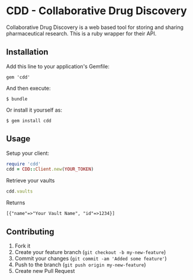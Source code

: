 # CDD - Collaborative Drug Discovery

Collaborative Drug Discovery is a web based tool for storing and sharing pharmaceutical research. This is a ruby wrapper for their API.

## Installation

Add this line to your application's Gemfile:

    gem 'cdd'

And then execute:

    $ bundle

Or install it yourself as:

    $ gem install cdd

## Usage

Setup your client:

```ruby
require 'cdd'
cdd = CDD::Client.new(YOUR_TOKEN)
```

Retrieve your vaults

```ruby
cdd.vaults
```

Returns
```
[{"name"=>"Your Vault Name", "id"=>1234}]
```

## Contributing

1. Fork it
2. Create your feature branch (`git checkout -b my-new-feature`)
3. Commit your changes (`git commit -am 'Added some feature'`)
4. Push to the branch (`git push origin my-new-feature`)
5. Create new Pull Request
